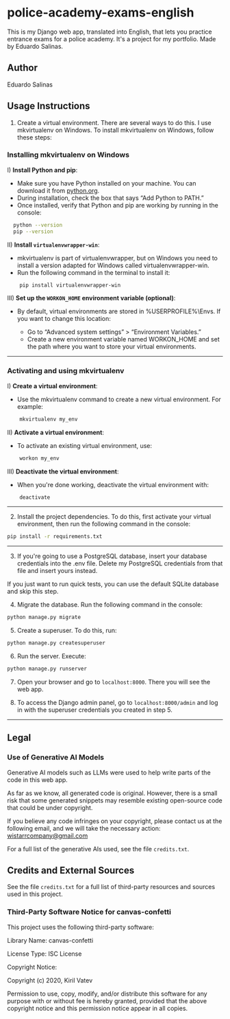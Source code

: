 # police-academy-exams-english

This is my Django web app, translated into English, that lets you practice entrance exams for a police academy. It's a project for my portfolio. Made by Eduardo Salinas.

## Author

Eduardo Salinas

## Usage Instructions

1. Create a virtual environment. There are several ways to do this. I use mkvirtualenv on Windows. To install mkvirtualenv on Windows, follow these steps:

### Installing mkvirtualenv on Windows

I) **Install Python and pip**:

- Make sure you have Python installed on your machine. You can download it from [python.org](https://www.python.org/).
- During installation, check the box that says “Add Python to PATH.”
- Once installed, verify that Python and pip are working by running in the console:
```bash
  python --version
  pip --version
  ```
  

II) **Install `virtualenvwrapper-win`**:

- mkvirtualenv is part of virtualenvwrapper, but on Windows you need to install a version adapted for Windows called virtualenvwrapper-win.
- Run the following command in the terminal to install it:
```bash
    pip install virtualenvwrapper-win
```

III) **Set up the `WORKON_HOME` environment variable (optional)**:

- By default, virtual environments are stored in %USERPROFILE%\Envs. If you want to change this location:

  - Go to “Advanced system settings” > “Environment Variables.”
  - Create a new environment variable named WORKON_HOME and set the path where you want to store your virtual environments.

---

### Activating and using mkvirtualenv

I) **Create a virtual environment**:

- Use the mkvirtualenv command to create a new virtual environment. For example:
```bash
    mkvirtualenv my_env
```

II) **Activate a virtual environment**:

- To activate an existing virtual environment, use:
```bash
    workon my_env
```
  

III) **Deactivate the virtual environment**:

- When you're done working, deactivate the virtual environment with:
```bash
    deactivate
```

---

2. Install the project dependencies. To do this, first activate your virtual environment, then run the following command in the console:
```bash
pip install -r requirements.txt
```

---

3. If you're going to use a PostgreSQL database, insert your database credentials into the .env file. Delete my PostgreSQL credentials from that file and insert yours instead.

If you just want to run quick tests, you can use the default SQLite database and skip this step.

4. Migrate the database. Run the following command in the console:

```bash
python manage.py migrate
```

5. Create a superuser. To do this, run:

```bash
python manage.py createsuperuser
```

6. Run the server. Execute:
```bash
python manage.py runserver
```

7. Open your browser and go to `localhost:8000`. There you will see the web app.

8. To access the Django admin panel, go to `localhost:8000/admin` and log in with the superuser credentials you created in step 5.

---

## Legal

### Use of Generative AI Models

Generative AI models such as LLMs were used to help write parts of the code in this web app.

As far as we know, all generated code is original. However, there is a small risk that some generated snippets may resemble existing open-source code that could be under copyright.

If you believe any code infringes on your copyright, please contact us at the following email, and we will take the necessary action:
[wistarrcompany@gmail.com](mailto:wistarrcompany@gmail.com)

For a full list of the generative AIs used, see the file `credits.txt`.

## Credits and External Sources

See the file `credits.txt` for a full list of third-party resources and sources used in this project.


### Third-Party Software Notice for canvas-confetti

This project uses the following third-party software:

Library Name: canvas-confetti 

License Type: ISC License 

Copyright Notice:

Copyright (c) 2020, Kiril Vatev

Permission to use, copy, modify, and/or distribute this software for any
purpose with or without fee is hereby granted, provided that the above
copyright notice and this permission notice appear in all copies.



